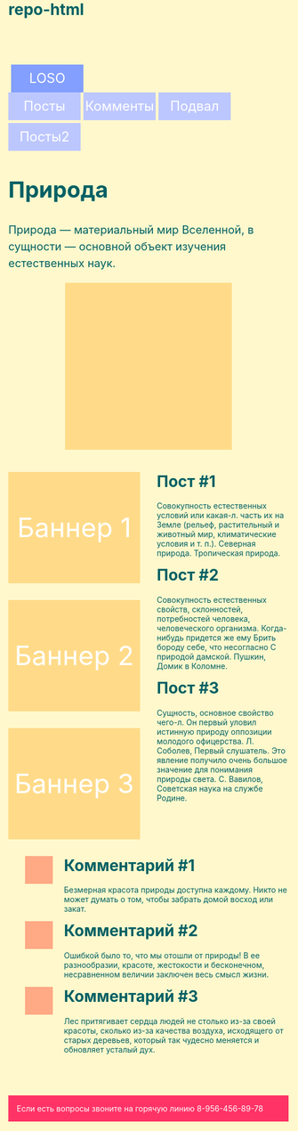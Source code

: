 # repo-html
<!DOCTYPE html>
<html lang="ru" >
<head>
<meta charset="UTF-8">
<title>emina</title>
<style type="text/css">
a{
color: #fff;
text-decoration: none;
}
html{
background: #FFF8CC;
min-height: 100%;
font-family: Helvetica;
display: flex;
flex-direction: column;
}
body{
margin: 0;
padding: 0 15px;
display: flex;
flex-direction: column;
flex: auto;
}
h1{
margin-top: 0;
}
h1, p{
color: #006064;
}
img{
border: 0;
}
.header{
width: 100%;
min-width: 460px;
max-width: 960px;
margin: 0 auto 30px;
padding: 30px 0 10px;
display: flex;
flex-wrap: wrap;
justify-content: space-between;
box-sizing: border-box;
}
.logo{
font-size: 1.5rem;
color: #fff;
text-decoration: none;
margin: 5px 0 0 5px;
justify-content: center;
align-items: center;
display: flex;
flex: none;
align-items: center;
background: #839FFF;
width: 130px;
height: 50px;
}
.nav{
margin: -5px 0 0 -5px;
display: flex;
flex-wrap: wrap;
}
.nav-item{
background: #BDC7FF;
width: 130px;
height: 50px;
font-size: 1.5rem;
color: #fff;
text-decoration: none;
display: flex;
margin: 5px 0 0 5px;
justify-content: center;
align-items: center;
}
.sqr{
height: 300px;
width: 300px;
background: #FFDB89;
}

.main{
width: 100%;
min-width: 460px;
max-width: 960px;
margin: auto;
flex: auto;
box-sizing: border-box;
}
.box{
font-size: 1.25rem;
line-height: 1.5;
margin: 0 0 40px -50px;
display: flex;
flex-wrap: wrap;
justify-content: center;
}
.box-base{
margin-left: 50px;
flex: 1 0 430px;
}
.box-side{
margin-left: 50px;
font: none;
}
.box-img{
max-width: 100%;
height: auto;
}
.content{
margin-bottom: 30px;
display: flex;
flex-wrap: wrap;
}
.banners{
flex: 1 1 200px;
}
.banner{
background: #FFDB89;
width: 100%;
min-width: 100px;
min-height: 200px;
font-size: 3rem;
color: #fff;
margin: 0 0 30px 0;
display: flex;
justify-content: center;
align-items: center;
}
.posts{
margin: 0 0 30px 30px;
flex: 1 1 200px;
}
.comments{
margin: 0 0 30px 30px;
flex: 1 1 200px;
}
.comment{
display: flex;
}
.comment-side{
padding-right: 20px;
flex: none;
}
.comment-base{
flex: auto;
}
.comment-avatar{
background: #FFA985;
width: 50px;
height: 50px;
}
.footer{
background: #FF3366;
width: 100%;
max-width: 960px;
min-width: 460px;
color: #fff;
margin: auto;
padding: 15px;
box-sizing: border-box;
}

@media screen and  (max-width: 800px) {
.banners{
margin-left: -30px;
display: flex;
flex-basis: 100%;
}
.banner{
margin-left: 30px;
}
.posts{
margin-left: 0;
}
}
@media screen and  (max-width: 600px) {
.content{
display: block;
}
.banners{
margin: 0;
display: block;
}
.banner{
margin-left: 0;
}
.posts{
margin: 0;
}
}
</style>
</head>
<body>
<header class="header">
<a class="logo">
LOSO
</a>
<nav class="nav">
<a href="#posts" class="nav-item">Посты</a>
<a href="#comments" class="nav-item">Комменты</a>
<a href="#footer" class="nav-item">Подвал</a>
<a href="#posts" class="nav-item">Посты2</a>
</nav>

</header>
<main class="main">
<div class="box">
<div class="box-base">
<h1>Природа</h1>
<p>Природа — материальный мир Вселенной, в сущности — основной объект изучения естественных наук.</p>
</div>
<div class="box-side">
<div class="sqr">

</div>
</div>
</div>
<div class="content">
<div class="banners">
<div class="banner">Баннер 1</div>
<div class="banner">Баннер 2</div>
<div class="banner">Баннер 3</div>
</div>
<div class="posts"  id="posts">
<div class="post">
<h1>Пост #1</h1>
<p>Совокупность естественных условий или какая-л. часть их на Земле (рельеф, растительный и животный мир, климатические условия и т. п.). Северная природа. Тропическая природа.</p>
</div>
<div class="post">
<h1>Пост #2</h1>
<p>Совокупность естественных свойств, склонностей, потребностей человека, человеческого организма. Когда-нибудь придется же ему Брить бороду себе, что несогласно С природой дамской. Пушкин, Домик в Коломне.</p>
</div>
<div class="post">
<h1>Пост #3</h1>
<p> Сущность, основное свойство чего-л. Он первый уловил истинную природу оппозиции молодого офицерства. Л. Соболев, Первый слушатель. Это явление получило очень большое значение для понимания природы света. С. Вавилов, Советская наука на службе Родине.</p>
</div>
</div>
<div class="comments"  id="comments">
<div class="comment">
<div class="comment-side">
<div class="comment-avatar">

</div>
</div>
<div class="comment-base">
<h1 class="comment-title">Комментарий #1</h1>
<p>Безмерная красота природы доступна каждому. Никто не может думать о том, чтобы забрать домой восход или закат.</p>
</div>
</div>
<div class="comment">
<div class="comment-side">
<div class="comment-avatar">

</div>
</div>
<div class="comment-base">
<h1 class="comment-title">Комментарий #2</h1>
<p>Ошибкой было то, что мы отошли от природы! В ее разнообразии, красоте, жестокости и бесконечном, несравненном величии заключен весь смысл жизни.</p>
</div>
</div>
<div class="comment">
<div class="comment-side">
<div class="comment-avatar">

</div>
</div>
<div class="comment-base">
<h1 class="comment-title">Комментарий #3</h1>
<p>Лес притягивает сердца людей не столько из-за своей красоты, сколько из-за качества воздуха, исходящего от старых деревьев, который так чудесно меняется и обновляет усталый дух.</p>
</div>
</div>
</div>
</div>
</main>
<footer class="footer"  id="footer">
Если есть вопросы звоните на горячую линию 8-956-456-89-78
</footer>
</body>
</html>
